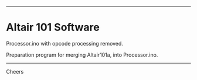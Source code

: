 --------------------------------------------------------------------------------
# Altair 101 Software

Processor.ino with opcode processing removed.

Preparation program for merging Altair101a, into Processor.ino.

--------------------------------------------------------------------------------
Cheers
